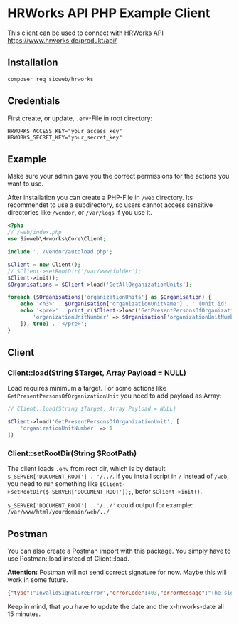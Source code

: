 # HRWorks API PHP Example Client

This client can be used to connect with HRWorks API https://www.hrworks.de/produkt/api/

## Installation

`composer req sioweb/hrworks`

## Credentials

First create, or update, `.env`-File in root directory:

```
HRWORKS_ACCESS_KEY="your_access_key"
HRWORKS_SECRET_KEY="your_secret_key"
```

## Example

Make sure your admin gave you the correct permissions for the actions you want to use.

After installation you can create a PHP-File in `/web` directory. Its recommendet to use a subdirectory, so users cannot access sensitive directories like `/vendor`, or `/var/logs` if you use it.

```php
<?php
// /web/index.php
use Sioweb\Hrworks\Core\Client;

include '../vendor/autoload.php';

$Client = new Client();
// $Client->setRootDir('/var/www/folder');
$Client->init();
$Organisations = $Client->load('GetAllOrganizationUnits');

foreach ($Organisations['organizationUnits'] as $Organisation) {
    echo '<h3>' . $Organisation['organizationUnitName'] . ' (Unit id: ' . $Organisation['organizationUnitNumber'] . ')</h3>';
    echo '<pre>' . print_r($Client->load('GetPresentPersonsOfOrganizationUnit', [
        'organizationUnitNumber' => $Organisation['organizationUnitNumber']
    ]), true) . '</pre>';
}
```

## Client

### Client::load(String $Target, Array Payload = NULL)

Load requires minimum a target. For some actions like `GetPresentPersonsOfOrganizationUnit` you need to add payload as Array: 

```php
// Client::load(String $Target, Array Payload = NULL)

$Client->load('GetPresentPersonsOfOrganizationUnit', [
    'organizationUnitNumber' => 1
])
```

### Client::setRootDir(String $RootPath)

The client loads `.env` from root dir, which is by default `$_SERVER['DOCUMENT_ROOT'] . '/../`. If you install script in `/` instead of `/web`, you need to run something like `$Client->setRootDir($_SERVER['DOCUMENT_ROOT']);`, befor `$Client->init()`.

`$_SERVER['DOCUMENT_ROOT'] . '/../'` could output for example: `/var/www/html/yourdomain/web/../`

## Postman

You can also create a [Postman](https://www.postman.com) import with this package. You simply have to use Postman::load instead of Client::load. 

**Attention:** Postman will not send correct signature for now. Maybe this will work in some future.

```json
{"type":"InvalidSignatureError","errorCode":403,"errorMessage":"The signature included in your request does not match the signature we calculated."}
```

Keep in mind, that you have to update the date and the x-hrworks-date all 15 minutes.